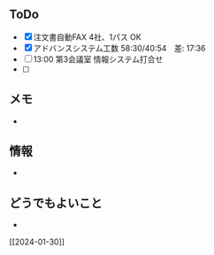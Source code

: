 ## ToDo
- [x] 注文書自動FAX 4社、1パス OK
- [x] アドバンスシステム工数 58:30/40:54　差: 17:36
- [ ] 13:00 第3会議室 情報システム打合せ
- [ ] 


## メモ
- 


## 情報
- 


## どうでもよいこと
- 


[[2024-01-30]]

